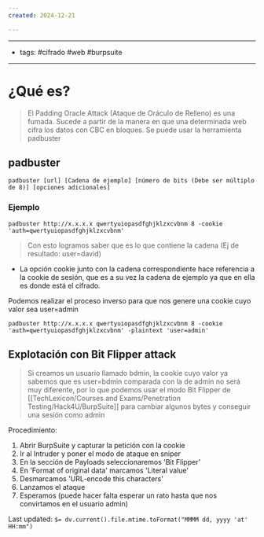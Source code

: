 ```yaml
---
created: 2024-12-21

---
```

-----
- tags: #cifrado #web #burpsuite 
--------
# ¿Qué es?

> El Padding Oracle Attack (Ataque de Oráculo de Relleno) es una fumada. Sucede a partir de la manera en que una determinada web cifra los datos con CBC en bloques.
> Se puede usar la herramienta padbuster

## padbuster

	padbuster [url] [Cadena de ejemplo] [número de bits (Debe ser múltiplo de 8)] [opciones adicionales]

### Ejemplo
	padbuster http://x.x.x.x qwertyuiopasdfghjklzxcvbnm 8 -cookie 'auth=qwertyuiopasdfghjklzxcvbnm'

> Con esto logramos saber que es lo que contiene la cadena (Ej de resultado: user=david)
> 
- La opción cookie junto con la cadena correspondiente hace referencia a la cookie de sesión, que es a su vez la cadena de ejemplo ya que en ella es donde está el cifrado.


Podemos realizar el proceso inverso para que nos genere una cookie cuyo valor sea user=admin

	padbuster http://x.x.x.x qwertyuiopasdfghjklzxcvbnm 8 -cookie 'auth=qwertyuiopasdfghjklzxcvbnm' -plaintext 'user=admin'



## Explotación con Bit Flipper attack

> Si creamos un usuario llamado bdmin, la cookie cuyo valor ya sabemos que es user=bdmin comparada con la de admin no será muy diferente, por lo que podemos usar el modo Bit Flipper de [[TechLexicon/Courses and Exams/Penetration Testing/Hack4U/BurpSuite]] para cambiar algunos bytes y conseguir una sesión como admin

Procedimiento:
1. Abrir BurpSuite y capturar la petición con la cookie
2. Ir al Intruder y poner el modo de ataque en sniper
3. En la sección de Payloads seleccionaremos 'Bit Flipper'
4. En 'Format of original data' marcamos 'Literal value'
5. Desmarcamos 'URL-encode this characters'
6. Lanzamos el ataque
7. Esperamos (puede hacer falta esperar un rato hasta que nos convirtamos en el usuario admin)


Last updated: `$= dv.current().file.mtime.toFormat("MMMM dd, yyyy 'at' HH:mm")`
